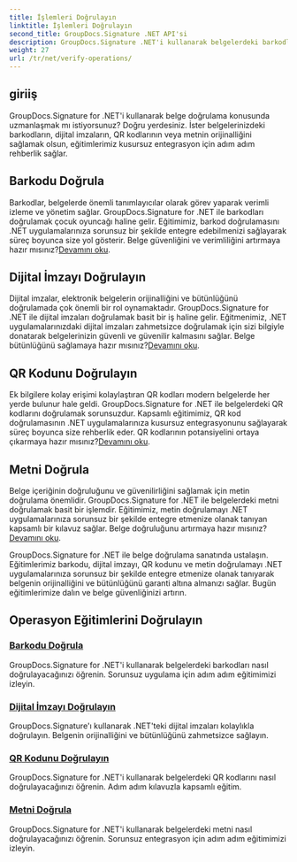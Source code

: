 ```yaml
---
title: İşlemleri Doğrulayın
linktitle: İşlemleri Doğrulayın
second_title: GroupDocs.Signature .NET API'si
description: GroupDocs.Signature .NET'i kullanarak belgelerdeki barkodları, dijital imzaları, QR kodlarını ve metinleri nasıl doğrulayacağınızı öğrenin. Kusursuz entegrasyon için adım adım eğitimler.
weight: 27
url: /tr/net/verify-operations/
---
```

## giriiş

GroupDocs.Signature for .NET'i kullanarak belge doğrulama konusunda uzmanlaşmak mı istiyorsunuz? Doğru yerdesiniz. İster belgelerinizdeki barkodların, dijital imzaların, QR kodlarının veya metnin orijinalliğini sağlamak olsun, eğitimlerimiz kusursuz entegrasyon için adım adım rehberlik sağlar.

## Barkodu Doğrula
 Barkodlar, belgelerde önemli tanımlayıcılar olarak görev yaparak verimli izleme ve yönetim sağlar. GroupDocs.Signature for .NET ile barkodları doğrulamak çocuk oyuncağı haline gelir. Eğitimimiz, barkod doğrulamasını .NET uygulamalarınıza sorunsuz bir şekilde entegre edebilmenizi sağlayarak süreç boyunca size yol gösterir. Belge güvenliğini ve verimliliğini artırmaya hazır mısınız?[Devamını oku](./verify-barcode/).

## Dijital İmzayı Doğrulayın
Dijital imzalar, elektronik belgelerin orijinalliğini ve bütünlüğünü doğrulamada çok önemli bir rol oynamaktadır. GroupDocs.Signature for .NET ile dijital imzaları doğrulamak basit bir iş haline gelir. Eğitmenimiz, .NET uygulamalarınızdaki dijital imzaları zahmetsizce doğrulamak için sizi bilgiyle donatarak belgelerinizin güvenli ve güvenilir kalmasını sağlar. Belge bütünlüğünü sağlamaya hazır mısınız?[Devamını oku](./verify-digital/).

## QR Kodunu Doğrulayın
 Ek bilgilere kolay erişimi kolaylaştıran QR kodları modern belgelerde her yerde bulunur hale geldi. GroupDocs.Signature for .NET ile belgelerdeki QR kodlarını doğrulamak sorunsuzdur. Kapsamlı eğitimimiz, QR kod doğrulamasının .NET uygulamalarınıza kusursuz entegrasyonunu sağlayarak süreç boyunca size rehberlik eder. QR kodlarının potansiyelini ortaya çıkarmaya hazır mısınız?[Devamını oku](./verify-qr-code/).

## Metni Doğrula
Belge içeriğinin doğruluğunu ve güvenilirliğini sağlamak için metin doğrulama önemlidir. GroupDocs.Signature for .NET ile belgelerdeki metni doğrulamak basit bir işlemdir. Eğitimimiz, metin doğrulamayı .NET uygulamalarınıza sorunsuz bir şekilde entegre etmenize olanak tanıyan kapsamlı bir kılavuz sağlar. Belge doğruluğunu artırmaya hazır mısınız?[Devamını oku](./verify-text/).

GroupDocs.Signature for .NET ile belge doğrulama sanatında ustalaşın. Eğitimlerimiz barkodu, dijital imzayı, QR kodunu ve metin doğrulamayı .NET uygulamalarınıza sorunsuz bir şekilde entegre etmenize olanak tanıyarak belgenin orijinalliğini ve bütünlüğünü garanti altına almanızı sağlar. Bugün eğitimlerimize dalın ve belge güvenliğinizi artırın.
## Operasyon Eğitimlerini Doğrulayın
### [Barkodu Doğrula](./verify-barcode/)
GroupDocs.Signature for .NET'i kullanarak belgelerdeki barkodları nasıl doğrulayacağınızı öğrenin. Sorunsuz uygulama için adım adım eğitimimizi izleyin.
### [Dijital İmzayı Doğrulayın](./verify-digital/)
GroupDocs.Signature'ı kullanarak .NET'teki dijital imzaları kolaylıkla doğrulayın. Belgenin orijinalliğini ve bütünlüğünü zahmetsizce sağlayın.
### [QR Kodunu Doğrulayın](./verify-qr-code/)
GroupDocs.Signature for .NET'i kullanarak belgelerdeki QR kodlarını nasıl doğrulayacağınızı öğrenin. Adım adım kılavuzla kapsamlı eğitim.
### [Metni Doğrula](./verify-text/)
GroupDocs.Signature for .NET'i kullanarak belgelerdeki metni nasıl doğrulayacağınızı öğrenin. Sorunsuz entegrasyon için adım adım eğitimimizi izleyin.